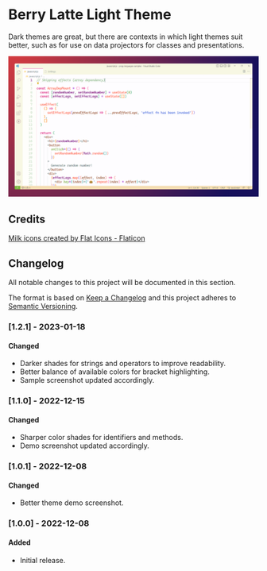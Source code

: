 # Berry Latte Light Theme

Dark themes are great, but there are contexts in which light themes suit better, such as for use on data projectors for classes and presentations.

![](https://raw.githubusercontent.com/faustocintra/vscode-berry-latte-light-theme/master/images/ex-javascript.png)

## Credits

[Milk icons created by Flat Icons - Flaticon](https://www.flaticon.com/free-icons/milk)

## Changelog
All notable changes to this project will be documented in this section.

The format is based on [Keep a Changelog](http://keepachangelog.com/en/1.0.0/)
and this project adheres to [Semantic Versioning](http://semver.org/spec/v2.0.0.html).

### [1.2.1] - 2023-01-18
#### Changed
- Darker shades for strings and operators to improve readability.
- Better balance of available colors for bracket highlighting.
- Sample screenshot updated accordingly.

### [1.1.0] - 2022-12-15
#### Changed
- Sharper color shades for identifiers and methods.
- Demo screenshot updated accordingly.

### [1.0.1] - 2022-12-08
#### Changed
- Better theme demo screenshot.

### [1.0.0] - 2022-12-08
#### Added
- Initial release.